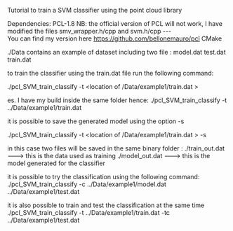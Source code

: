 

Tutorial to train a SVM classifier using the point cloud library

Dependencies: PCL-1.8 
          NB: the official version of PCL will not work, I have modified 
              the files smv_wrapper.h/cpp and svm.h/cpp ---  
              You can find my version here https://github.com/bellonemauro/pcl
CMake

./Data contains an example of dataset including two file : 
     model.dat
     test.dat
     train.dat
     
to train the classifier using the train.dat file run the following command:

./pcl_SVM_train_classify -t <location of /Data/example1/train.dat > 

es. I have my build inside the same folder hence:
./pcl_SVM_train_classify -t ../Data/example1/train.dat 


it is possible to save the generated model using the option -s

./pcl_SVM_train_classify -t <location of /Data/example1/train.dat > -s

in this case two files will be saved in the same binary folder :
    ./train_out.dat     ---> this is the data used as training 
    ./model_out.dat     ---> this is the model generated for the classifier

it is possible to try the classification using the following command:
./pcl_SVM_train_classify -c ../Data/example1/model.dat ../Data/example1/test.dat


it is also possible to train and test the classification at the same time
./pcl_SVM_train_classify -t ../Data/example1/train.dat -tc ../Data/example1/test.dat

